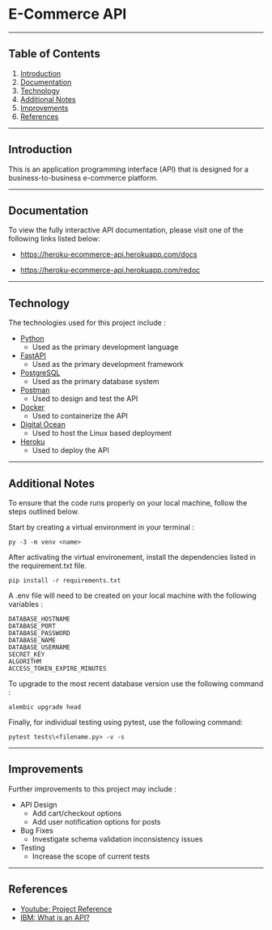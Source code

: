 # E-Commerce API

---
## Table of Contents

1. [Introduction](#Introduction)
2. [Documentation](#Docs)
3. [Technology](#Tech)
4. [Additional Notes](#Notes)
5. [Improvements](#Improvements)
6. [References](#References)

---
## Introduction <a name="Introduction"></a>

This is an application programming interface (API) that is designed for a business-to-business e-commerce platform.

---
## Documentation <a name="Docs"></a>

To view the fully interactive API documentation, please visit one of the following links listed below:

* https://heroku-ecommerce-api.herokuapp.com/docs

* https://heroku-ecommerce-api.herokuapp.com/redoc
  
---
## Technology <a name="Tech"></a>

The technologies used for this project include :

* [Python](https://www.python.org/)
  * Used as the primary development language
* [FastAPI](https://fastapi.tiangolo.com/)
  * Used as the primary development framework
* [PostgreSQL](https://www.postgresql.org/)
  * Used as the primary database system
* [Postman](https://www.postman.com/)
  * Used to design and test the API
* [Docker](https://www.docker.com/)
  * Used to containerize the API
* [Digital Ocean](https://www.digitalocean.com/)
  * Used to host the Linux based deployment
* [Heroku](https://www.heroku.com/)
  * Used to deploy the API
  
---
## Additional Notes <a name="Notes"></a>


To ensure that the code runs properly on your local machine, follow the steps outlined below.

Start by creating a virtual environment in your terminal : 

```
py -3 -m venv <name>
```

After activating the virtual environement, install the dependencies listed in the requirement.txt file.

```
pip install -r requirements.txt
```

A .env file will need to be created on your local machine with the following variables :
```
DATABASE_HOSTNAME
DATABASE_PORT
DATABASE_PASSWORD
DATABASE_NAME
DATABASE_USERNAME
SECRET_KEY
ALGORITHM
ACCESS_TOKEN_EXPIRE_MINUTES
```
To upgrade to the most recent database version use the following command :
```
alembic upgrade head
```
Finally, for individual testing using pytest, use the following command:
```
pytest tests\<filename.py> -v -s
```

---
## Improvements <a name="Improvements"></a>

Further improvements to this project may include :

* API Design
  * Add cart/checkout options
  * Add user notification options for posts
* Bug Fixes
  * Investigate schema validation inconsistency issues
* Testing
  * Increase the scope of current tests

---
## References <a name="References"></a>

* [Youtube: Project Reference](https://www.youtube.com/watch?v=0sOvCWFmrtA)
* [IBM: What is an API?](https://www.ibm.com/cloud/learn/api)